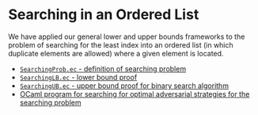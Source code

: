 Searching in an Ordered List
========================================================

We have applied our general lower and upper bounds frameworks to the
problem of searching for the least index into an ordered list (in
which duplicate elements are allowed) where a given element is
located.

* [`SearchingProb.ec` - definition of searching problem](SearchingProb.ec)
* [`SearchingLB.ec` - lower bound proof](SearchingLB.ec)
* [`SearchingUB.ec` - upper bound proof for binary search algorithm](SearchingUB.ec)
* [OCaml program for searching for optimal adversarial strategies for the
   searching problem](strategy/README.md)
